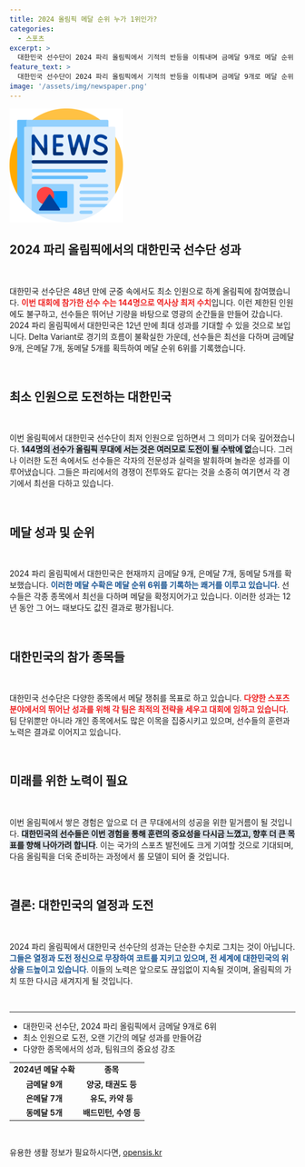 ```yaml
---
title: 2024 올림픽 메달 순위 누가 1위인가?
categories:
  - 스포츠
excerpt: >
  대한민국 선수단이 2024 파리 올림픽에서 기적의 반등을 이뤄내며 금메달 9개로 메달 순위 6위를 기록했다! 48년 만에 최저 인원으로 출전한 그들이 만들어낸 드라마 같은 성과, 그 뒷이야기를 확인해 보세요!
feature_text: >
  대한민국 선수단이 2024 파리 올림픽에서 기적의 반등을 이뤄내며 금메달 9개로 메달 순위 6위를 기록했다! 48년 만에 최저 인원으로 출전한 그들이 만들어낸 드라마 같은 성과, 그 뒷이야기를 확인해 보세요!
image: '/assets/img/newspaper.png'
---
```


<p><img src="/assets/img/newspaper.png" alt="kimp 속보" /></p>

<h2 data-ke-size="size26">2024 파리 올림픽에서의 대한민국 선수단 성과</h2>

<p data-ke-size="size16">&nbsp;</p>

<p>대한민국 선수단은 48년 만에 군중 속에서도 최소 인원으로 하계 올림픽에 참여했습니다. <b><span style="color: #ee2323;">이번 대회에 참가한 선수 수는 144명으로 역사상 최저 수치</span></b>입니다. 이런 제한된 인원에도 불구하고, 선수들은 뛰어난 기량을 바탕으로 영광의 순간들을 만들어 갔습니다. 2024 파리 올림픽에서 대한민국은 12년 만에 최대 성과를 기대할 수 있을 것으로 보입니다. Delta Variant로 경기의 흐름이 불확실한 가운데, 선수들은 최선을 다하며 금메달 9개, 은메달 7개, 동메달 5개를 획득하여 메달 순위 6위를 기록했습니다.</p>

<p data-ke-size="size16">&nbsp;</p>

<h2 data-ke-size="size26">최소 인원으로 도전하는 대한민국</h2>

<p data-ke-size="size16">&nbsp;</p>

<p>이번 올림픽에서 대한민국 선수단이 최저 인원으로 임하면서 그 의미가 더욱 깊어졌습니다. <b><span style="background-color: #21538527;">144명의 선수가 올림픽 무대에 서는 것은 여러모로 도전이 될 수밖에 없</span></b>습니다. 그러나 이러한 도전 속에서도 선수들은 각자의 전문성과 실력을 발휘하며 놀라운 성과를 이루어냈습니다. 그들은 파리에서의 경쟁이 전투와도 같다는 것을 소중히 여기면서 각 경기에서 최선을 다하고 있습니다. </p>

<p data-ke-size="size16">&nbsp;</p>

<h2 data-ke-size="size26">메달 성과 및 순위</h2>

<p data-ke-size="size16">&nbsp;</p>

<p>2024 파리 올림픽에서 대한민국은 현재까지 금메달 9개, 은메달 7개, 동메달 5개를 확보했습니다. <b><span style="color: #1a5490;">이러한 메달 수확은 메달 순위 6위를 기록하는 쾌거를 이루고 있습니다</span></b>. 선수들은 각종 종목에서 최선을 다하며 메달을 확정지어가고 있습니다. 이러한 성과는 12년 동안 그 어느 때보다도 값진 결과로 평가됩니다.</p>

<p data-ke-size="size16">&nbsp;</p>

<h2 data-ke-size="size26">대한민국의 참가 종목들</h2>

<p data-ke-size="size16">&nbsp;</p>

<p>대한민국 선수단은 다양한 종목에서 메달 쟁취를 목표로 하고 있습니다. <b><span style="color: #ee2323;">다양한 스포츠 분야에서의 뛰어난 성과를 위해 각 팀은 최적의 전략을 세우고 대회에 임하고 있습니다</span></b>. 팀 단위뿐만 아니라 개인 종목에서도 많은 이목을 집중시키고 있으며, 선수들의 훈련과 노력은 결과로 이어지고 있습니다. </p>

<p data-ke-size="size16">&nbsp;</p>

<h2 data-ke-size="size26">미래를 위한 노력이 필요</h2>

<p data-ke-size="size16">&nbsp;</p>

<p>이번 올림픽에서 쌓은 경험은 앞으로 더 큰 무대에서의 성공을 위한 밑거름이 될 것입니다. <b><span style="background-color: #21538527;">대한민국의 선수들은 이번 경험을 통해 훈련의 중요성을 다시금 느꼈고, 향후 더 큰 목표를 향해 나아가려 합니다</span></b>. 이는 국가의 스포츠 발전에도 크게 기여할 것으로 기대되며, 다음 올림픽을 더욱 준비하는 과정에서 롤 모델이 되어 줄 것입니다.</p>

<p data-ke-size="size16">&nbsp;</p>

<h2 data-ke-size="size26">결론: 대한민국의 열정과 도전</h2>

<p data-ke-size="size16">&nbsp;</p>

<p>2024 파리 올림픽에서 대한민국 선수단의 성과는 단순한 수치로 그치는 것이 아닙니다. <b><span style="color: #1a5490;">그들은 열정과 도전 정신으로 무장하여 코트를 지키고 있으며, 전 세계에 대한민국의 위상을 드높이고 있습니다</span></b>. 이들의 노력은 앞으로도 끊임없이 지속될 것이며, 올림픽의 가치 또한 다시금 새겨지게 될 것입니다.</p>

<p data-ke-size="size16">&nbsp;</p>

<hr>

<ul>
    <li>대한민국 선수단, 2024 파리 올림픽에서 금메달 9개로 6위</li>
    <li>최소 인원으로 도전, 오랜 기간의 메달 성과를 만들어감</li>
    <li>다양한 종목에서의 성과, 팀워크의 중요성 강조</li>
</ul>

<table>
    <tr>
        <td style="text-align: center; height: 17px;"><b>2024년 메달 수확</b></td>
        <td style="text-align: center; height: 17px;"><b>종목</b></td>
    </tr>
    <tr>
        <td style="text-align: center; height: 17px;"><b>금메달 9개</b></td>
        <td style="text-align: center; height: 17px;"><b>양궁, 태권도 등</b></td>
    </tr>
    <tr>
        <td style="text-align: center; height: 17px;"><b>은메달 7개</b></td>
        <td style="text-align: center; height: 17px;"><b>유도, 카약 등</b></td>
    </tr>
    <tr>
        <td style="text-align: center; height: 17px;"><b>동메달 5개</b></td>
        <td style="text-align: center; height: 17px;"><b>배드민턴, 수영 등</b></td>
    </tr>
</table>

<p data-ke-size="size16">&nbsp;</p>
유용한 생활 정보가 필요하시다면, <a href="https://opensis.kr" rel="dofollow">opensis.kr</a>


